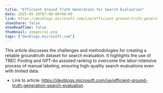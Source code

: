 ```yaml
---
title: "Efficient Ground Truth Generation for Search Evaluation"
date: 2025-05-30T07:00:00+00:00
link: https://devblogs.microsoft.com/ise/efficient-ground-truth-generation-search-evaluation
showShare: false
showReadTime: false
thumbnail: images/ai.png
tags: ["devblogs.microsoft.com"]
---
```

This article discusses the challenges and methodologies for creating a reliable groundtruth dataset for search evaluation. It highlights the use of TREC Pooling and GPT-4o assisted ranking to overcome the labor-intensive process of manual labeling, ensuring high-quality search evaluations even with limited data.

- Link to article: https://devblogs.microsoft.com/ise/efficient-ground-truth-generation-search-evaluation
